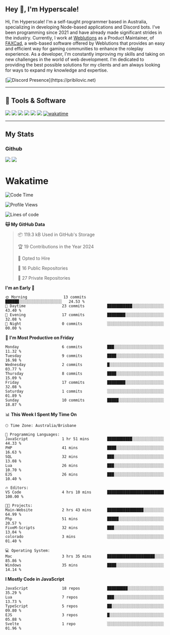 ## Hey 👋, I'm Hyperscale!

Hi, I'm Hyperscale! I'm a self-taught programmer based in Australia, specializing in developing Node-based applications and Discord bots. I've been programming since 2021 and have already made significant strides in the industry. Currently, I work at [Weblutions](https://weblutions.com) as a Product Maintainer, of [FAXCad](https://weblutions.com/store/faxcad), a web-based software offered by Weblutions that provides an easy and efficient way for gaming communities to enhance the roleplay experience. As a developer, I'm constantly improving my skills and taking on new challenges in the world of web development. I'm dedicated to providing the best possible solutions for my clients and am always looking for ways to expand my knowledge and expertise.

[![Discord Presence](https://lanyard.cnrad.dev/api/906061699562475581?=idleMessage=:Just%Chillin%With%My%Kangaroo!)](https://pribilovic.net)

<p align="center">
<a href="https://github.com/Hyperscale1">
</a>
</p>

---
## 🔧 Tools & Software
![](https://img.shields.io/badge/HTML5-E34F26?style=for-the-badge&logo=html5&logoColor=white) ![](https://img.shields.io/badge/CSS3-1572B6?style=for-the-badge&logo=css3&logoColor=white) ![](https://img.shields.io/badge/MySQL-005C84?style=for-the-badge&logo=mysql&logoColor=white) ![](https://img.shields.io/badge/Ubuntu-E95420?style=for-the-badge&logo=ubuntu&logoColor=white) ![](https://img.shields.io/badge/JavaScript-F7DF1E?style=for-the-badge&logo=javascript&logoColor=black) ![](	https://img.shields.io/badge/Node.js-43853D?style=for-the-badge&logo=node.js&logoColor=white) [![wakatime](https://wakatime.com/badge/user/6e098b16-30e8-493e-bf77-598fafbb912d.svg?style=for-the-badge)](https://wakatime.com/@6e098b16-30e8-493e-bf77-598fafbb912d)


---
## My Stats

### Github
![](https://github-readme-stats.vercel.app/api?username=Hyperscale1&theme=blue-green)
![](https://github-readme-stats.vercel.app/api/top-langs/?username=Hyperscale1&theme=blue-green)

# Wakatime
<!--START_SECTION:waka-->
![Code Time](http://img.shields.io/badge/Code%20Time-693%20hrs%2036%20mins-blue)

![Profile Views](http://img.shields.io/badge/Profile%20Views-0-blue)

![Lines of code](https://img.shields.io/badge/From%20Hello%20World%20I%27ve%20Written-187.5%20thousand%20lines%20of%20code-blue)

**🐱 My GitHub Data** 

> 📦 119.3 kB Used in GitHub's Storage 
 > 
> 🏆 19 Contributions in the Year 2024
 > 
> 💼 Opted to Hire
 > 
> 📜 16 Public Repositories 
 > 
> 🔑 27 Private Repositories 
 > 
**I'm an Early 🐤** 

```text
🌞 Morning                13 commits          ██████░░░░░░░░░░░░░░░░░░░   24.53 % 
🌆 Daytime                23 commits          ███████████░░░░░░░░░░░░░░   43.40 % 
🌃 Evening                17 commits          ████████░░░░░░░░░░░░░░░░░   32.08 % 
🌙 Night                  0 commits           ░░░░░░░░░░░░░░░░░░░░░░░░░   00.00 % 
```
📅 **I'm Most Productive on Friday** 

```text
Monday                   6 commits           ███░░░░░░░░░░░░░░░░░░░░░░   11.32 % 
Tuesday                  9 commits           ████░░░░░░░░░░░░░░░░░░░░░   16.98 % 
Wednesday                2 commits           █░░░░░░░░░░░░░░░░░░░░░░░░   03.77 % 
Thursday                 8 commits           ████░░░░░░░░░░░░░░░░░░░░░   15.09 % 
Friday                   17 commits          ████████░░░░░░░░░░░░░░░░░   32.08 % 
Saturday                 1 commits           ░░░░░░░░░░░░░░░░░░░░░░░░░   01.89 % 
Sunday                   10 commits          █████░░░░░░░░░░░░░░░░░░░░   18.87 % 
```


📊 **This Week I Spent My Time On** 

```text
🕑︎ Time Zone: Australia/Brisbane

💬 Programming Languages: 
JavaScript               1 hr 51 mins        ███████████░░░░░░░░░░░░░░   44.33 % 
PHP                      41 mins             ████░░░░░░░░░░░░░░░░░░░░░   16.63 % 
SQL                      32 mins             ███░░░░░░░░░░░░░░░░░░░░░░   13.08 % 
Lua                      26 mins             ███░░░░░░░░░░░░░░░░░░░░░░   10.70 % 
EJS                      26 mins             ███░░░░░░░░░░░░░░░░░░░░░░   10.40 % 

🔥 Editors: 
VS Code                  4 hrs 10 mins       █████████████████████████   100.00 % 

🐱‍💻 Projects: 
Main-Website             2 hrs 43 mins       ████████████████░░░░░░░░░   64.99 % 
Php                      51 mins             █████░░░░░░░░░░░░░░░░░░░░   20.57 % 
FiveM-Scripts            32 mins             ███░░░░░░░░░░░░░░░░░░░░░░   13.04 % 
colorado                 3 mins              ░░░░░░░░░░░░░░░░░░░░░░░░░   01.40 % 

💻 Operating System: 
Mac                      3 hrs 35 mins       █████████████████████░░░░   85.86 % 
Windows                  35 mins             ████░░░░░░░░░░░░░░░░░░░░░   14.14 % 
```

**I Mostly Code in JavaScript** 

```text
JavaScript               18 repos            █████████░░░░░░░░░░░░░░░░   35.29 % 
Lua                      7 repos             ███░░░░░░░░░░░░░░░░░░░░░░   13.73 % 
TypeScript               5 repos             ██░░░░░░░░░░░░░░░░░░░░░░░   09.80 % 
EJS                      3 repos             █░░░░░░░░░░░░░░░░░░░░░░░░   05.88 % 
Svelte                   1 repo              ░░░░░░░░░░░░░░░░░░░░░░░░░   01.96 % 
```




<!--END_SECTION:waka-->